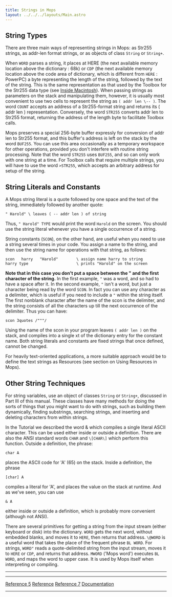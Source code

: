 ```yaml
---
title: Strings in Mops
layout: ../../../layouts/Main.astro
---
```


String Types
------------

There are three main ways of representing strings in Mops: as Str255
strings, as addr-len format strings, or as objects of class
`String` or `String+`.

When `WORD` parses a string, it places at HERE (the next
available memory location above the dictionary : 68k) or
`CDP` (the next available memory location above the code
area of dictionary, which is different from `HERE` :
PowerPC) a byte representing the length of the string, followed by the
text of the string. This is the same representation as that used by the
Toolbox for the Str255 data type (see [Inside
Macintosh](http://developer.apple.com/techpubs/mac/IAC/IAC-2.html)).
When passing strings as parameters on the stack and manipulating them,
however, it is usually most convenient to use two cells to represent the
string as `( addr len \-- )`. The word
`COUNT` accepts an address of a Str255-format string and
returns its ( addr len ) representation. Conversely, the word
`STR255` converts addr len to Str255 format, returning
the address of the length byte to facilitate Toolbox calls.

Mops preserves a special 256-byte buffer expressly for conversion of
addr len to Str255 format, and this buffer's address is left on the
stack by the word `BUF255`. You can use this area
occasionally as a temporary workspace for other operations, provided you
don't interfere with routine string processing. Note that the word
`STR255` uses `BUF255`, and so can only
work with one string at a time. For Toolbox calls that require multiple
strings, you will have to use the word `>STR255`,
which accepts an arbitrary address for setup of the string.

String Literals and Constants
-----------------------------

A Mops string literal is a quote followed by one space and the text of
the string, immediately followed by another quote:

`" Harold" \ leaves ( -- addr len ) of string`

Thus, `" Harold" TYPE` would print the word
`Harold` on the screen. You should use the string literal
whenever you have a single occurrence of a string.

String constants (`SCON`), on the other hand, are useful
when you need to use a string several times in your code. You assign a
name to the string, and then use the string name for operations with
that string, as follows:

`scon   harry   "Harold"        \ assign name harry to string `\
`harry type                     \ prints "Harold" on the screen`

**Note that in this case you don't put a space between the " and the
first character of the string.** In the first example,
`"` was a word, and so had to have a space after it. In
the second example, `"` isn't a word, but just a
character being read by the word `SCON`. In fact you can
use any character as a delimiter, which is useful if you need to include
a `"` within the string itself. The first nonblank
character after the name of the scon is the delimiter, and the string
consists of all the characters up till the next occurrence of the
delimiter. Thus you can have:

`scon 3quotes /"""/`

Using the name of the scon in your program leaves `( addr len
)` on the stack, and compiles into a single xt of the dictionary
entry for the constant name. Both string literals and constants are
fixed strings that once defined, cannot be changed.

For heavily text-oriented applications, a more suitable approach would
be to define the text strings as Resources (see section on Using
Resources in Mops).

Other String Techniques
-----------------------

For string variables, use an object of classes `String`
or `String+`, discussed in Part III of this manual. These
classes have many methods for doing the sorts of things that you might
want to do with strings, such as building them dynamically, finding
substrings, searching strings, and inserting and deleting characters
from within strings.

In the Tutorial we described the word & which compiles a single
literal ASCII character. This can be used either inside or outside a
definition. There are also the ANSI standard words `CHAR`
and `\[CHAR\]` which perform this function. Outside a
definition, the phrase:

`char A`

places the ASCII code for 'A' (65) on the stack. Inside a definition,
the phrase

`[char] A`

compiles a literal for 'A', and places the value on the stack at
runtime. And as we've seen, you can use

`& A`

either inside or outside a definition, which is probably more convenient
(although not ANSI).

There are several primitives for getting a string from the input stream
(either keyboard or disk) into the dictionary. `WORD`
gets the next word, without embedded blanks, and moves it to
`HERE`, then returns that address.
`\@WORD` is a useful word that takes the place of the
frequent phrase `BL WORD`. For strings,
`WORD"` reads a quote-delimited string from the input
stream, moves it to `HERE` or `CDP`, and
returns that address. `MWORD` ('Mops word') executes
`BL WORD`, and maps the word to upper case. It is used by
Mops itself when interpreting or compiling.

------------------------------------------------------------------------

  ------------------------------------------- ----------------------------------- ---------------------------------------
  [Reference 5](Reference_5)       [Reference](Reference)   [Reference 7](Reference_7)
  [Documentation](Documentation)                                       
  ------------------------------------------- ----------------------------------- ---------------------------------------



